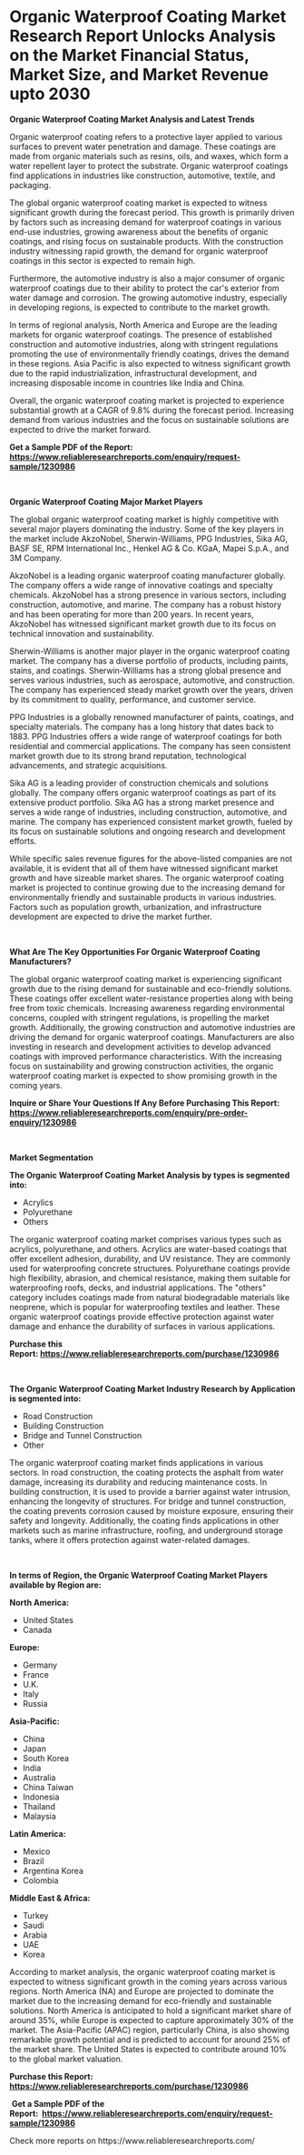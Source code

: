 <p><h1>Organic Waterproof Coating Market Research Report Unlocks Analysis on the Market Financial Status, Market Size, and Market Revenue upto 2030</h1></p><p><strong>Organic Waterproof Coating Market Analysis and Latest Trends</strong></p>
<p><p>Organic waterproof coating refers to a protective layer applied to various surfaces to prevent water penetration and damage. These coatings are made from organic materials such as resins, oils, and waxes, which form a water repellent layer to protect the substrate. Organic waterproof coatings find applications in industries like construction, automotive, textile, and packaging.</p><p>The global organic waterproof coating market is expected to witness significant growth during the forecast period. This growth is primarily driven by factors such as increasing demand for waterproof coatings in various end-use industries, growing awareness about the benefits of organic coatings, and rising focus on sustainable products. With the construction industry witnessing rapid growth, the demand for organic waterproof coatings in this sector is expected to remain high.</p><p>Furthermore, the automotive industry is also a major consumer of organic waterproof coatings due to their ability to protect the car's exterior from water damage and corrosion. The growing automotive industry, especially in developing regions, is expected to contribute to the market growth.</p><p>In terms of regional analysis, North America and Europe are the leading markets for organic waterproof coatings. The presence of established construction and automotive industries, along with stringent regulations promoting the use of environmentally friendly coatings, drives the demand in these regions. Asia Pacific is also expected to witness significant growth due to the rapid industrialization, infrastructural development, and increasing disposable income in countries like India and China.</p><p>Overall, the organic waterproof coating market is projected to experience substantial growth at a CAGR of 9.8% during the forecast period. Increasing demand from various industries and the focus on sustainable solutions are expected to drive the market forward.</p></p>
<p><strong>Get a Sample PDF of the Report:&nbsp; <a href="https://www.reliableresearchreports.com/enquiry/request-sample/1230986">https://www.reliableresearchreports.com/enquiry/request-sample/1230986</a></strong></p>
<p>&nbsp;</p>
<p><strong>Organic Waterproof Coating Major Market Players</strong></p>
<p><p>The global organic waterproof coating market is highly competitive with several major players dominating the industry. Some of the key players in the market include AkzoNobel, Sherwin-Williams, PPG Industries, Sika AG, BASF SE, RPM International Inc., Henkel AG & Co. KGaA, Mapei S.p.A., and 3M Company.</p><p>AkzoNobel is a leading organic waterproof coating manufacturer globally. The company offers a wide range of innovative coatings and specialty chemicals. AkzoNobel has a strong presence in various sectors, including construction, automotive, and marine. The company has a robust history and has been operating for more than 200 years. In recent years, AkzoNobel has witnessed significant market growth due to its focus on technical innovation and sustainability.</p><p>Sherwin-Williams is another major player in the organic waterproof coating market. The company has a diverse portfolio of products, including paints, stains, and coatings. Sherwin-Williams has a strong global presence and serves various industries, such as aerospace, automotive, and construction. The company has experienced steady market growth over the years, driven by its commitment to quality, performance, and customer service.</p><p>PPG Industries is a globally renowned manufacturer of paints, coatings, and specialty materials. The company has a long history that dates back to 1883. PPG Industries offers a wide range of waterproof coatings for both residential and commercial applications. The company has seen consistent market growth due to its strong brand reputation, technological advancements, and strategic acquisitions.</p><p>Sika AG is a leading provider of construction chemicals and solutions globally. The company offers organic waterproof coatings as part of its extensive product portfolio. Sika AG has a strong market presence and serves a wide range of industries, including construction, automotive, and marine. The company has experienced consistent market growth, fueled by its focus on sustainable solutions and ongoing research and development efforts.</p><p>While specific sales revenue figures for the above-listed companies are not available, it is evident that all of them have witnessed significant market growth and have sizeable market shares. The organic waterproof coating market is projected to continue growing due to the increasing demand for environmentally friendly and sustainable products in various industries. Factors such as population growth, urbanization, and infrastructure development are expected to drive the market further.</p></p>
<p>&nbsp;</p>
<p><strong>What Are The Key Opportunities For Organic Waterproof Coating Manufacturers?</strong></p>
<p><p>The global organic waterproof coating market is experiencing significant growth due to the rising demand for sustainable and eco-friendly solutions. These coatings offer excellent water-resistance properties along with being free from toxic chemicals. Increasing awareness regarding environmental concerns, coupled with stringent regulations, is propelling the market growth. Additionally, the growing construction and automotive industries are driving the demand for organic waterproof coatings. Manufacturers are also investing in research and development activities to develop advanced coatings with improved performance characteristics. With the increasing focus on sustainability and growing construction activities, the organic waterproof coating market is expected to show promising growth in the coming years.</p></p>
<p><strong>Inquire or Share Your Questions If Any Before Purchasing This Report: <a href="https://www.reliableresearchreports.com/enquiry/pre-order-enquiry/1230986">https://www.reliableresearchreports.com/enquiry/pre-order-enquiry/1230986</a></strong></p>
<p>&nbsp;</p>
<p><strong>Market Segmentation</strong></p>
<p><strong>The Organic Waterproof Coating Market Analysis by types is segmented into:</strong></p>
<p><ul><li>Acrylics</li><li>Polyurethane</li><li>Others</li></ul></p>
<p><p>The organic waterproof coating market comprises various types such as acrylics, polyurethane, and others. Acrylics are water-based coatings that offer excellent adhesion, durability, and UV resistance. They are commonly used for waterproofing concrete structures. Polyurethane coatings provide high flexibility, abrasion, and chemical resistance, making them suitable for waterproofing roofs, decks, and industrial applications. The "others" category includes coatings made from natural biodegradable materials like neoprene, which is popular for waterproofing textiles and leather. These organic waterproof coatings provide effective protection against water damage and enhance the durability of surfaces in various applications.</p></p>
<p><strong>Purchase this Report:&nbsp;<a href="https://www.reliableresearchreports.com/purchase/1230986">https://www.reliableresearchreports.com/purchase/1230986</a></strong></p>
<p>&nbsp;</p>
<p><strong>The Organic Waterproof Coating Market Industry Research by Application is segmented into:</strong></p>
<p><ul><li>Road Construction</li><li>Building Construction</li><li>Bridge and Tunnel Construction</li><li>Other</li></ul></p>
<p><p>The organic waterproof coating market finds applications in various sectors. In road construction, the coating protects the asphalt from water damage, increasing its durability and reducing maintenance costs. In building construction, it is used to provide a barrier against water intrusion, enhancing the longevity of structures. For bridge and tunnel construction, the coating prevents corrosion caused by moisture exposure, ensuring their safety and longevity. Additionally, the coating finds applications in other markets such as marine infrastructure, roofing, and underground storage tanks, where it offers protection against water-related damages.</p></p>
<p>&nbsp;</p>
<p><strong>In terms of Region, the Organic Waterproof Coating Market Players available by Region are:</strong></p>
<p>
    <p> <strong> North America: </strong>
        <ul>
            <li>United States</li>
            <li>Canada</li>
        </ul>
        </p> 
    <p> <strong> Europe: </strong>
        <ul>
            <li>Germany</li>
            <li>France</li>
            <li>U.K.</li>
            <li>Italy</li>
            <li>Russia</li>
        </ul>
        </p> 
    <p> <strong> Asia-Pacific: </strong>
        <ul>
            <li>China</li>
            <li>Japan</li>
            <li>South Korea</li>
            <li>India</li>
            <li>Australia</li>
            <li>China Taiwan</li>
            <li>Indonesia</li>
            <li>Thailand</li>
            <li>Malaysia</li>
        </ul>
        </p> 
    <p> <strong> Latin America: </strong>
        <ul>
            <li>Mexico</li>
            <li>Brazil</li>
            <li>Argentina Korea</li>
            <li>Colombia</li>
        </ul>
        </p> 
    <p> <strong> Middle East & Africa: </strong>
        <ul>
            <li>Turkey</li>
            <li>Saudi</li>
            <li>Arabia</li>
            <li>UAE</li>
            <li>Korea</li>
        </ul>
    </p>
    </p>
<p><p>According to market analysis, the organic waterproof coating market is expected to witness significant growth in the coming years across various regions. North America (NA) and Europe are projected to dominate the market due to the increasing demand for eco-friendly and sustainable solutions. North America is anticipated to hold a significant market share of around 35%, while Europe is expected to capture approximately 30% of the market. The Asia-Pacific (APAC) region, particularly China, is also showing remarkable growth potential and is predicted to account for around 25% of the market share. The United States is expected to contribute around 10% to the global market valuation.</p></p>
<p><strong>Purchase this Report: <a href="https://www.reliableresearchreports.com/purchase/1230986">https://www.reliableresearchreports.com/purchase/1230986</a></strong></p>
<p>&nbsp;<strong>Get a Sample PDF of the Report:&nbsp;&nbsp;<a href="https://www.reliableresearchreports.com/enquiry/request-sample/1230986">https://www.reliableresearchreports.com/enquiry/request-sample/1230986</a></strong></p>
<p><strong></strong></p>
<p>Check more reports on https://www.reliableresearchreports.com/</p>